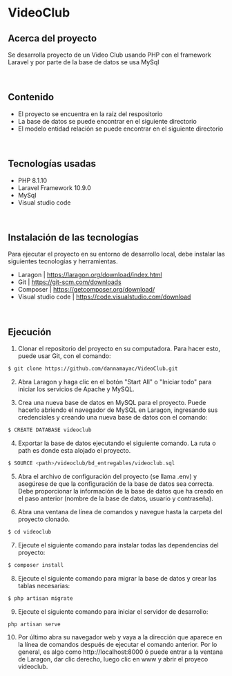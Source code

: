 # VideoClub

## Acerca del proyecto

Se desarrolla proyecto de un Video Club usando PHP con el framework Laravel y por parte de la base de datos se usa MySql

<br>

## Contenido

- El proyecto se encuentra en la raíz del respositorio
- La base de datos se puede encontrar en el siguiente directorio
- El modelo entidad relación se puede encontrar en el siguiente directorio 

<br>

## Tecnologías usadas

- PHP 8.1.10 
- Laravel Framework 10.9.0
- MySql
- Visual studio code

<br>

## Instalación de las tecnologías

Para ejecutar el proyecto en su entorno de desarrollo local, debe instalar las siguientes tecnologías y herramientas.

- Laragon | https://laragon.org/download/index.html
- Git | https://git-scm.com/downloads
- Composer | https://getcomposer.org/download/
- Visual studio code | https://code.visualstudio.com/download

<br>

## Ejecución

1. Clonar el repositorio del proyecto en su computadora. Para hacer esto, puede usar Git, con el comando: 

```sh
$ git clone https://github.com/dannamayac/VideoClub.git
```

2. Abra Laragon y haga clic en el botón "Start All" o "Iniciar todo" para iniciar los servicios de Apache y MySQL.

3. Crea una nueva base de datos en MySQL para el proyecto. Puede hacerlo abriendo el navegador de MySQL en Laragon, ingresando sus credenciales y creando una nueva base de datos con el comando:

```sh
$ CREATE DATABASE videoclub
```

4. Exportar la base de datos ejecutando el siguiente comando. La ruta o path es donde esta alojado el proyecto.

```sh
$ SOURCE <path>/videoclub/bd_entregables/videoclub.sql
```

5. Abra el archivo de configuración del proyecto (se llama .env) y asegúrese de que la configuración de la base de datos sea correcta. Debe proporcionar la información de la base de datos que ha creado en el paso anterior (nombre de la base de datos, usuario y contraseña).

6. Abra una ventana de línea de comandos y navegue hasta la carpeta del proyecto clonado.

```sh
$ cd videoclub
```
7. Ejecute el siguiente comando para instalar todas las dependencias del proyecto:

```sh
$ composer install
```

8. Ejecute el siguiente comando para migrar la base de datos y crear las tablas necesarias:

```sh
$ php artisan migrate
```

9. Ejecute el siguiente comando para iniciar el servidor de desarrollo:

```sh
php artisan serve
```

10. Por último abra su navegador web y vaya a la dirección que aparece en la línea de comandos después de ejecutar el comando anterior. Por lo general, es algo como http://localhost:8000 ó puede entrar a la ventana de Laragon, dar clic derecho, luego clic en www y abrir el proyeco videoclub.

